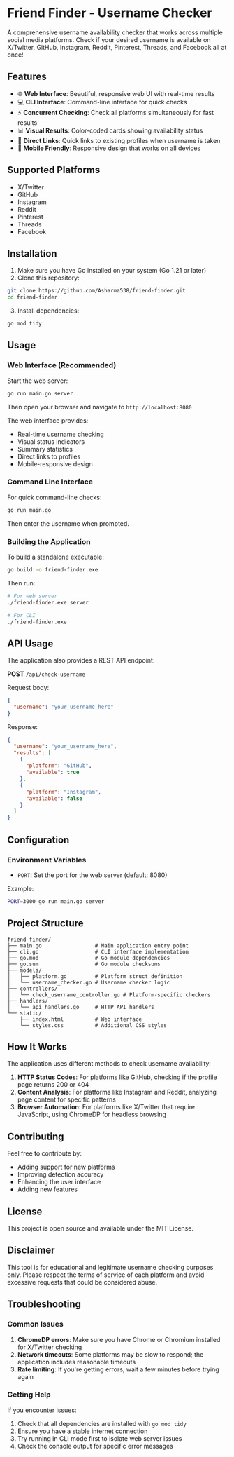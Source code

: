 # Friend Finder - Username Checker

A comprehensive username availability checker that works across multiple social media platforms. Check if your desired username is available on X/Twitter, GitHub, Instagram, Reddit, Pinterest, Threads, and Facebook all at once!

## Features

- 🌐 **Web Interface**: Beautiful, responsive web UI with real-time results
- 💻 **CLI Interface**: Command-line interface for quick checks
- ⚡ **Concurrent Checking**: Check all platforms simultaneously for fast results
- 📊 **Visual Results**: Color-coded cards showing availability status
- 🔗 **Direct Links**: Quick links to existing profiles when username is taken
- 📱 **Mobile Friendly**: Responsive design that works on all devices

## Supported Platforms

- X/Twitter
- GitHub
- Instagram
- Reddit
- Pinterest
- Threads
- Facebook

## Installation

1. Make sure you have Go installed on your system (Go 1.21 or later)
2. Clone this repository:
```bash
git clone https://github.com/Asharma538/friend-finder.git
cd friend-finder
```

3. Install dependencies:
```bash
go mod tidy
```

## Usage

### Web Interface (Recommended)

Start the web server:
```bash
go run main.go server
```

Then open your browser and navigate to `http://localhost:8080`

The web interface provides:
- Real-time username checking
- Visual status indicators
- Summary statistics
- Direct links to profiles
- Mobile-responsive design

### Command Line Interface

For quick command-line checks:
```bash
go run main.go
```

Then enter the username when prompted.

### Building the Application

To build a standalone executable:
```bash
go build -o friend-finder.exe
```

Then run:
```bash
# For web server
./friend-finder.exe server

# For CLI
./friend-finder.exe
```

## API Usage

The application also provides a REST API endpoint:

**POST** `/api/check-username`

Request body:
```json
{
  "username": "your_username_here"
}
```

Response:
```json
{
  "username": "your_username_here",
  "results": [
    {
      "platform": "GitHub",
      "available": true
    },
    {
      "platform": "Instagram", 
      "available": false
    }
  ]
}
```

## Configuration

### Environment Variables

- `PORT`: Set the port for the web server (default: 8080)

Example:
```bash
PORT=3000 go run main.go server
```

## Project Structure

```
friend-finder/
├── main.go                 # Main application entry point
├── cli.go                  # CLI interface implementation
├── go.mod                  # Go module dependencies
├── go.sum                  # Go module checksums
├── models/
│   ├── platform.go         # Platform struct definition
│   └── username_checker.go # Username checker logic
├── controllers/
│   └── check_username_controller.go # Platform-specific checkers
├── handlers/
│   └── api_handlers.go     # HTTP API handlers
└── static/
    ├── index.html          # Web interface
    └── styles.css          # Additional CSS styles
```

## How It Works

The application uses different methods to check username availability:

1. **HTTP Status Codes**: For platforms like GitHub, checking if the profile page returns 200 or 404
2. **Content Analysis**: For platforms like Instagram and Reddit, analyzing page content for specific patterns
3. **Browser Automation**: For platforms like X/Twitter that require JavaScript, using ChromeDP for headless browsing

## Contributing

Feel free to contribute by:
- Adding support for new platforms
- Improving detection accuracy
- Enhancing the user interface
- Adding new features

## License

This project is open source and available under the MIT License.

## Disclaimer

This tool is for educational and legitimate username checking purposes only. Please respect the terms of service of each platform and avoid excessive requests that could be considered abuse.

## Troubleshooting

### Common Issues

1. **ChromeDP errors**: Make sure you have Chrome or Chromium installed for X/Twitter checking
2. **Network timeouts**: Some platforms may be slow to respond; the application includes reasonable timeouts
3. **Rate limiting**: If you're getting errors, wait a few minutes before trying again

### Getting Help

If you encounter issues:
1. Check that all dependencies are installed with `go mod tidy`
2. Ensure you have a stable internet connection
3. Try running in CLI mode first to isolate web server issues
4. Check the console output for specific error messages